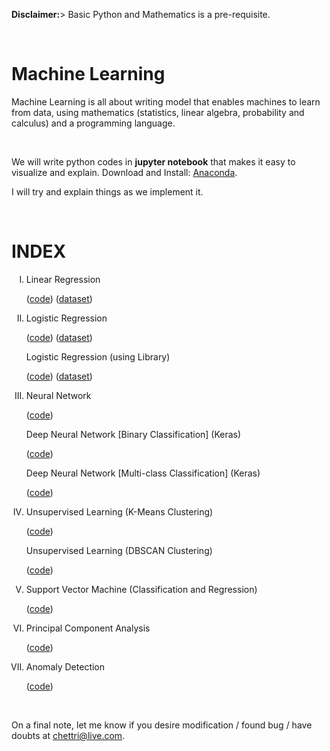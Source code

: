 <p><strong>Disclaimer:</strong>> Basic Python and Mathematics is a pre-requisite.</p>

<br/>

<h1>Machine Learning</h1>
<p>Machine Learning is all about writing model that enables machines to learn from data, using mathematics (statistics, linear algebra, probability and calculus) and a programming language.</p>

<br/>

<p>We will write python codes in <strong>jupyter notebook</strong> that makes it easy to visualize and explain. Download and Install: <a href="https://anaconda.org/anaconda/python" target="_blank">Anaconda</a>.</p>
<p>I will try and explain things as we implement it.</p>

<br/>

<h1>INDEX</h1>
<ul style="list-style-type: upper-roman;">
	<li>
		<p>Linear Regression</p>
		(<a href="https://github.com/shivachettri/machine-learning/blob/master/1.%20Linear%20Regression.ipynb">code</a>)
		(<a href="https://github.com/shivachettri/machine-learning/blob/master/linear-regression-data.csv">dataset</a>)
	</li>
	<li>
		<p>Logistic Regression</p>
		(<a href="https://github.com/shivachettri/machine-learning/blob/master/Logistic%20Regression.ipynb">code</a>)
		(<a href="https://github.com/shivachettri/machine-learning/blob/master/logistic-regression-data.csv">dataset</a>)	
		<br/>		
		<p>Logistic Regression (using Library)</p>
		(<a href="https://github.com/shivachettri/machine-learning/blob/master/Logistic%20Regression%20(using%20library).ipynb">code</a>)
		(<a href="https://github.com/shivachettri/machine-learning/blob/master/logistic-regression-data.csv">dataset</a>)
	</li>
	<li>
		<p>Neural Network</p>
		(<a href="https://github.com/shivachettri/machine-learning/blob/master/Neural%20Networks.ipynb">code</a>)
		<br/>
		<p>Deep Neural Network [Binary Classification] (Keras)</p>
		(<a href="https://github.com/shivachettri/machine-learning/blob/master/Deep%20Neural%20Network%20%5BBinary%20Classification%5D%20(Keras).ipynb">code</a>)
		<br/>
		<p>Deep Neural Network [Multi-class Classification] (Keras)</p>
		(<a href="https://github.com/shivachettri/machine-learning/blob/master/Deep%20Neural%20Network%20%5BMulti-Class%20Classification%5D%20(Keras).ipynb">code</a>)
	</li>
	<li>
		<p>Unsupervised Learning (K-Means Clustering)</p>
		(<a href="https://github.com/shivachettri/machine-learning/blob/master/Unsupervised%20Learning%20(K-Means).ipynb">code</a>)
		<br/>
		<p>Unsupervised Learning (DBSCAN Clustering)</p>
		(<a href="https://github.com/shivachettri/machine-learning/blob/master/Unsupervised%20Learning%20(DBSCAN).ipynb">code</a>)
	</li>
	<li>
		<p>Support Vector Machine (Classification and Regression)</p>
		(<a href="https://github.com/shivachettri/machine-learning/blob/master/Support%20Vector%20Machine%20(Classification%20and%20Regression).ipynb">code</a>)
	</li>
	<li>
		<p>Principal Component Analysis</p>
		(<a href="https://github.com/shivachettri/machine-learning/blob/master/Principle%20Component%20Analysis.ipynb">code</a>)
	</li>
	<li>
		<p>Anomaly Detection</p>
		(<a href="">code</a>)
	</li>
</ul>

<br/>

<p>On a final note, let me know if you desire modification / found bug / have doubts at <a href="mailto:chettri@live.com">chettri@live.com</a>.</p>
